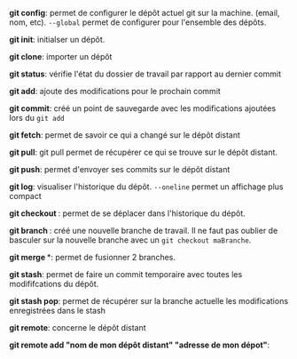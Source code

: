 **git config**: permet de configurer le dépôt actuel git sur la machine. (email, nom, etc).
`--global` permet de configurer pour l'ensemble des dépôts.

**git init**: initialser un dépôt.

**git clone**: importer un dépôt

**git status**: vérifie l'état du dossier de travail par rapport au dernier commit

**git add**: ajoute des modifications pour le prochain commit

**git commit**: créé un point de sauvegarde avec les modifications ajoutées lors du `git add`

**git fetch**: permet de savoir ce qui a changé sur le dépôt distant

**git pull**: git pull permet de récupérer ce qui se trouve sur le dépôt distant.

**git push**: permet d'envoyer ses commits sur le dépôt distant

**git log**: visualiser l'historique du dépôt. `--oneline` permet un affichage plus compact

**git checkout <maBranche>**: permet de se déplacer dans l'historique du dépôt.

**git branch <maBranche>**: créé une nouvelle branche de travail. Il ne faut pas oublier de basculer sur la nouvelle branche avec un `git checkout maBranche`.

**git merge <brancheAFusionner>***: permet de fusionner 2 branches.

**git stash**: permet de faire un commit temporaire avec toutes les modififcations du dépôt.

**git stash pop**: permet de récupérer sur la branche actuelle les modifications enregistrées dans le stash

**git remote**: concerne le dépôt distant

**git remote add "nom de mon dépôt distant" "adresse de mon dépot"**: